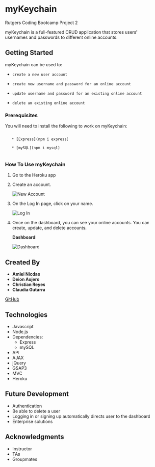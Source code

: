 # myKeychain

Rutgers Coding Bootcamp Project 2

myKeychain is a full-featured CRUD application that stores users' usernames and passwords to different online accounts. 

## Getting Started

myKeychain can be used to:

  * `create a new user account`

  * `create new username and password for an online account`

  * `update username and password for an existing online account`

  * `delete an existing online account`

### Prerequisites

You will need to install the following to work on myKeychain:

```

   * [Express](npm i express)

   * [mySQL](npm i mysql)
   
```

### How To Use myKeychain

1. Go to the Heroku app
2. Create an account.

    ![New Account](images/newAccount.PNG)

3. On the Log In page, click on your name.

    ![Log In](images/login.PNG)

4. Once on the dashboard, you can see your online accounts. You can create, update, and delete accounts.

    **Dashboard**

    ![Dashboard](images/dash.PNG)

## Created By

* **Amiel Nicdao** 
* **Deion Aujero**
* **Christian Reyes**
* **Claudia Gutarra**

[GitHub](https://github.com/amielnicdao/keychain)

## Technologies

* Javascript
* Node.js
* Dependencies:
    * Express
    * mySQL
* API
* AJAX
* jQuery
* GSAP3
* MVC
* Heroku

## Future Development

* Authentication
* Be able to delete a user
* Logging in or signing up automatically directs user to the dashboard
* Enterprise solutions

## Acknowledgments

* Instructor
* TAs
* Groupmates
